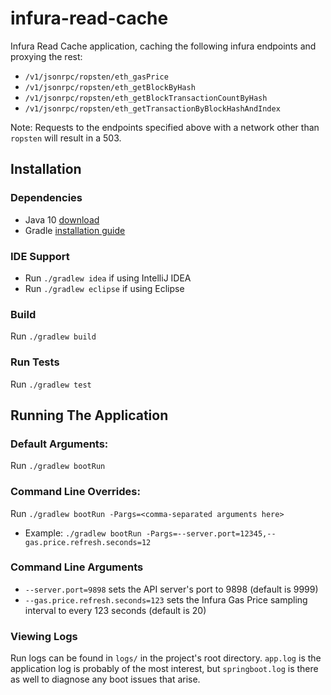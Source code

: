 # infura-read-cache

Infura Read Cache application, caching the following infura endpoints and proxying the rest:
* `/v1/jsonrpc/ropsten/eth_gasPrice`
* `/v1/jsonrpc/ropsten/eth_getBlockByHash`
* `/v1/jsonrpc/ropsten/eth_getBlockTransactionCountByHash`
* `/v1/jsonrpc/ropsten/eth_getTransactionByBlockHashAndIndex`

Note: Requests to the endpoints specified above with a network other than `ropsten` will result in a 503.

## Installation

### Dependencies
* Java 10 [download](https://java.com/en/)
* Gradle [installation guide](https://docs.gradle.org/current/userguide/installation.html)


### IDE Support
* Run `./gradlew idea` if using IntelliJ IDEA
* Run `./gradlew eclipse` if using Eclipse

### Build
Run `./gradlew build` 

### Run Tests
Run `./gradlew test`

## Running The Application
### Default Arguments:
Run `./gradlew bootRun`

### Command Line Overrides:
Run `./gradlew bootRun -Pargs=<comma-separated arguments here>`
* Example: `./gradlew bootRun -Pargs=--server.port=12345,--gas.price.refresh.seconds=12`

### Command Line Arguments
* `--server.port=9898` sets the API server's port to 9898 (default is 9999)
* `--gas.price.refresh.seconds=123` sets the Infura Gas Price sampling interval to every 123 seconds (default is 20)


### Viewing Logs
Run logs can be found in `logs/` in the project's root directory. `app.log` is the application log is probably of the most interest, but `springboot.log` is there as well to diagnose any boot issues that arise. 